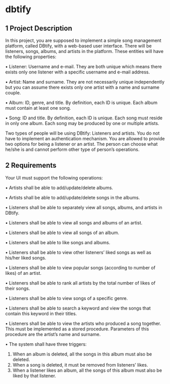 # dbtify
## 1 Project Description
In this project, you are supposed to implement a simple song management platform,
called DBtify, with a web-based user interface. There will be listeners, songs, albums,
and artists in the platform. These entities will have the following properties:

• Listener: Username and e-mail. They are both unique which means there exists
only one listener with a specific username and e-mail address.

• Artist: Name and surname. They are not necessarily unique independently but
you can assume there exists only one artist with a name and surname couple.

• Album: ID, genre, and title. By definition, each ID is unique. Each album must
contain at least one song.

• Song: ID and title. By definition, each ID is unique. Each song must reside in
only one album. Each song may be produced by one or multiple artists.

Two types of people will be using DBtify: Listeners and artists. You do not have to
implement an authentication mechanism. You are allowed to provide two options for
being a listener or an artist. The person can choose what he/she is and cannot perform
other type of person’s operations.

## 2 Requirements
Your UI must support the following operations:

• Artists shall be able to add/update/delete albums.

• Artists shall be able to add/update/delete songs in the albums.

• Listeners shall be able to separately view all songs, albums, and artists in DBtify.

• Listeners shall be able to view all songs and albums of an artist.

• Listeners shall be able to view all songs of an album.

• Listeners shall be able to like songs and albums.

• Listeners shall be able to view other listeners’ liked songs as well as his/her liked
songs.

• Listeners shall be able to view popular songs (according to number of likes) of an
artist.

• Listeners shall be able to rank all artists by the total number of likes of their songs.

• Listeners shall be able to view songs of a specific genre.

• Listeners shall be able to search a keyword and view the songs that contain this
keyword in their titles.

• Listeners shall be able to view the artists who produced a song together. This must
be implemented as a stored procedure. Parameters of this procedure are the
artist’s name and surname.

• The system shall have three triggers:
1. When an album is deleted, all the songs in this album must also be deleted.
2. When a song is deleted, it must be removed from listeners’ likes.
3. When a listener likes an album, all the songs of this album must also be liked
by that listener.
